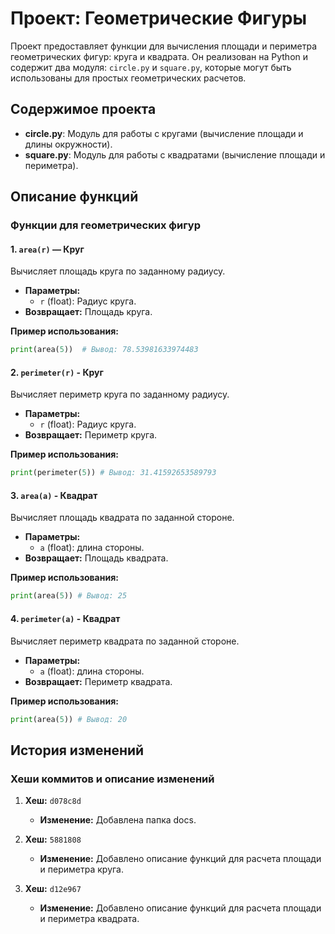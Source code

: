 # Проект: Геометрические Фигуры

Проект предоставляет функции для вычисления площади и периметра геометрических фигур: круга и квадрата. Он реализован на Python и содержит два модуля: `circle.py` и `square.py`, которые могут быть использованы для простых геометрических расчетов.

## Содержимое проекта

- **circle.py**: Модуль для работы с кругами (вычисление площади и длины окружности).
- **square.py**: Модуль для работы с квадратами (вычисление площади и периметра).

## Описание функций

### Функции для геометрических фигур

#### 1. `area(r)` — Круг

Вычисляет площадь круга по заданному радиусу.

- **Параметры:**
  - `r` (float): Радиус круга.
- **Возвращает:** Площадь круга.

**Пример использования:**

```python
print(area(5))  # Вывод: 78.53981633974483
```

#### 2. `perimeter(r)` - Круг

Вычисляет периметр круга по заданному радиусу.

- **Параметры:**
  - `r` (float): Радиус круга.
- **Возвращает:** Периметр круга.

**Пример использования:**

```python
print(perimeter(5)) # Вывод: 31.41592653589793
```

#### 3. `area(a)` - Квадрат

Вычисляет площадь квадрата по заданной стороне.

- **Параметры:**
  - `a` (float): длина стороны.
- **Возвращает:** Площадь квадрата.

**Пример использования:**

```python
print(area(5)) # Вывод: 25
```

#### 4. `perimeter(a)` - Квадрат

Вычисляет периметр квадрата по заданной стороне.

- **Параметры:**
  - `a` (float): длина стороны.
- **Возвращает:** Периметр квадрата.

**Пример использования:**

```python
print(area(5)) # Вывод: 20
```

## История изменений

### Хеши коммитов и описание изменений

1. **Хеш:** `d078c8d`

   - **Изменение:** Добавлена папка docs.

2. **Хеш:** `5881808`

   - **Изменение:** Добавлено описание функций для расчета площади и периметра круга.

3. **Хеш:** `d12e967`
   - **Изменение:** Добавлено описание функций для расчета площади и периметра квадрата.
